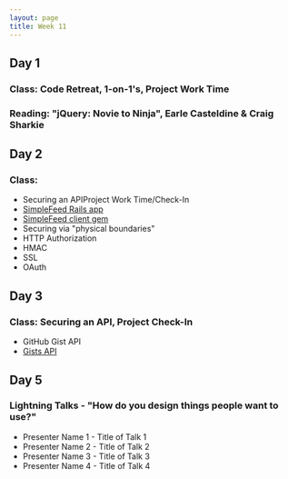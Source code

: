 ```yaml
---
layout: page
title: Week 11
---
```


## Day 1

### Class: Code Retreat, 1-on-1's, Project Work Time

### Reading: "jQuery: Novie to Ninja", Earle Casteldine & Craig Sharkie

## Day 2

### Class: 

* Securing an APIProject Work Time/Check-In
 * [SimpleFeed Rails app](https://github.com/JumpstartLab/simple_feed)
 * [SimpleFeed client gem](https://github.com/JumpstartLab/simple_feed_client)
 * Securing via "physical boundaries"
 * HTTP Authorization
 * HMAC
 * SSL
 * OAuth

## Day 3

### Class: Securing an API, Project Check-In

* GitHub Gist API
 * [Gists API](http://developer.github.com/v3/gists/)

## Day 5

### Lightning Talks - "How do you design things people want to use?"

* Presenter Name 1 - Title of Talk 1
* Presenter Name 2 - Title of Talk 2
* Presenter Name 3 - Title of Talk 3
* Presenter Name 4 - Title of Talk 4

